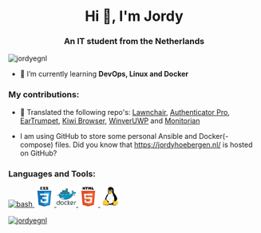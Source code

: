 <h1 align="center">Hi 👋, I'm Jordy</h1>
<h3 align="center">An IT student from the Netherlands</h3>

<p align="left"> <img src="https://komarev.com/ghpvc/?username=jordyegnl&label=Profile%20views&color=0e75b6&style=flat" alt="jordyegnl" /> </p>

- 🌱 I’m currently learning **DevOps, Linux and Docker**

<h3 align="left">My contributions:</h3>

- 📑 Translated the following repo's: <a href="https://github.com/LawnchairLauncher/lawnchair">Lawnchair</a>, <a href="https://github.com/jamie-mh/AuthenticatorPro">Authenticator Pro</a>, <a href="https://github.com/File-New-Project/EarTrumpet">EarTrumpet</a>, <a href="https://github.com/kiwibrowser/src.next">Kiwi Browser</a>, <a href="https://github.com/dongle-the-gadget/WinverUWP">WinverUWP</a> and <a href="https://github.com/emoacht/Monitorian">Monitorian</a>

- I am using GitHub to store some personal Ansible and Docker(-compose) files. Did you know that https://jordyhoebergen.nl/ is hosted on GitHub?

<p align="left">
</p>

<h3 align="left">Languages and Tools:</h3>
<p align="left"> <a href="https://www.gnu.org/software/bash/" target="_blank" rel="noreferrer"> <img src="https://www.vectorlogo.zone/logos/gnu_bash/gnu_bash-icon.svg" alt="bash" width="40" height="40"/> </a> <a href="https://www.w3schools.com/css/" target="_blank" rel="noreferrer"> <img src="https://raw.githubusercontent.com/devicons/devicon/master/icons/css3/css3-original-wordmark.svg" alt="css3" width="40" height="40"/> </a> <a href="https://www.docker.com/" target="_blank" rel="noreferrer"> <img src="https://raw.githubusercontent.com/devicons/devicon/master/icons/docker/docker-original-wordmark.svg" alt="docker" width="40" height="40"/> </a> <a href="https://www.w3.org/html/" target="_blank" rel="noreferrer"> <img src="https://raw.githubusercontent.com/devicons/devicon/master/icons/html5/html5-original-wordmark.svg" alt="html5" width="40" height="40"/> </a> <a href="https://www.linux.org/" target="_blank" rel="noreferrer"> <img src="https://raw.githubusercontent.com/devicons/devicon/master/icons/linux/linux-original.svg" alt="linux" width="40" height="40"/> </p>

<p><img align="center" src="https://github-readme-streak-stats.herokuapp.com/?user=jordyegnl&" alt="jordyegnl" /></p>
